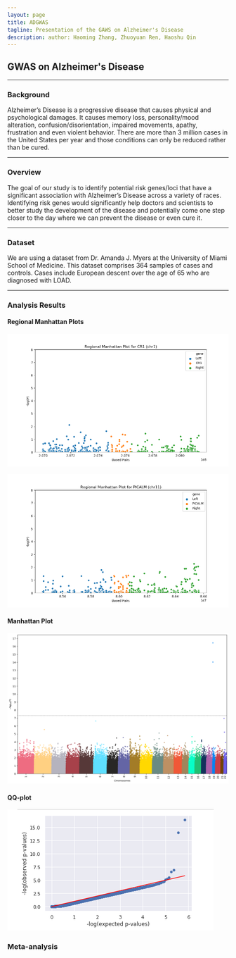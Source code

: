 ```yaml
---
layout: page
title: ADGWAS
tagline: Presentation of the GAWS on Alzheimer's Disease
description: author: Haoming Zhang, Zhuoyuan Ren, Haoshu Qin 
---
```

## GWAS on Alzheimer's Disease

---

### Background
Alzheimer’s Disease is a progressive disease that causes physical and psychological damages. It causes memory loss, personality/mood alteration, confusion/disorientation, impaired movements, apathy, frustration and even violent behavior. There are more than 3 million cases in the United States per year and those conditions can only be reduced rather than be cured.


---

### Overview
The goal of our study is to identify potential risk genes/loci that have a significant association with Alzheimer’s Disease across a variety of races. Identifying risk genes would significantly help doctors and scientists to better study the development of the disease and potentially come one step closer to the day where we can prevent the disease or even cure it.

---

### Dataset
We are using a dataset from Dr. Amanda J. Myers at the University of Miami School of Medicine. This dataset comprises 364 samples of cases and controls. Cases include European descent over the age of 65 who are diagnosed with LOAD.

---

### Analysis Results

#### Regional Manhattan Plots

![CR1 (Chromosome 1)](assets/images/CR1.png)

![PICALM (Chromosome 11)](assets/images/PICALM.png)
 
#### Manhattan Plot

![Manhattan Plots](assets/images/manhattan.png)

#### QQ-plot

![Association Test QQ-plot](assets/images/original_qq.png)

### Meta-analysis


